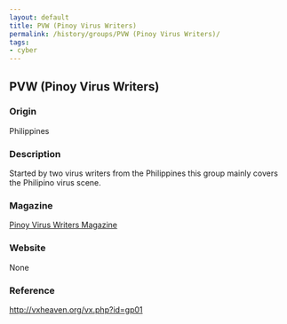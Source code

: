 ```yaml
---
layout: default
title: PVW (Pinoy Virus Writers)
permalink: /history/groups/PVW (Pinoy Virus Writers)/
tags:
- cyber
---
```


## PVW (Pinoy Virus Writers)

### Origin
Philippines

### Description
Started by two virus writers from the Philippines this group mainly covers the Philipino virus scene.

### Magazine
[Pinoy Virus Writers Magazine](http://vxheaven.org/vx.php?id=zp03)

### Website
None

### Reference
http://vxheaven.org/vx.php?id=gp01

